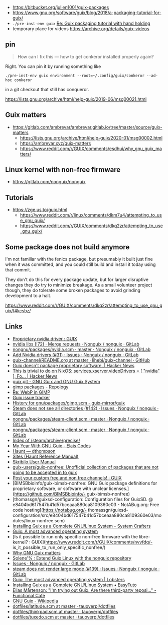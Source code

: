 - https://bitbucket.org/julien1001/guix-packages
- https://www.gnu.org/software/guix/blog/2018/a-packaging-tutorial-for-guix/
- `./pre-inst-env guix` [Re: Guix packaging tutorial with hand holding](https://lists.gnu.org/archive/html/help-guix/2019-05/msg00496.html)
- temporary place for videos https://archive.org/details/guix-videos

## pin

> How can I fix this — how to get conkeror installed properly again?

Right. You can pin it by running something like

`./pre-inst-env guix environment --root=~/.config/guix/conkeror --ad-hoc conkeror`

in a git checkout that still has conqueror.

https://lists.gnu.org/archive/html/help-guix/2019-06/msg00021.html

## Guix matters

- https://gitlab.com/ambrevar/ambrevar.gitlab.io/tree/master/source/guix-matters
  - https://lists.gnu.org/archive/html/help-guix/2020-01/msg00002.html
  - https://ambrevar.xyz/guix-matters
  - https://www.reddit.com/r/GUIX/comments/esdhui/why_gnu_guix_matters/

## Linux kernel with non-free firmware

- https://gitlab.com/nonguix/nonguix

## Tutorials

- https://zge.us.to/guix.html
  - https://www.reddit.com/r/linux/comments/dkm7u4/attempting_to_use_gnu_guix/
  - https://www.reddit.com/r/GUIX/comments/dkq2zr/attempting_to_use_gnu_guix/

## Some package does not build anymore

I'm not familiar with the fenics package, but presumably it built just fine when it was committed, and you could still build and install it today using that commit.

They don't do this for every package update, but for larger disruptive changes they do try to minimize breakage. As a small volunteer project though, they do tolerate some broken packages to avoid grinding development to a halt.

https://www.reddit.com/r/GUIX/comments/dkq2zr/attempting_to_use_gnu_guix/f4kcsbz/

## Links

- [Proprietary nvidia driver : GUIX](https://www.reddit.com/r/GUIX/comments/lhpg87/proprietary_nvidia_driver/)
- [nvidia libs (!72) · Merge requests · Nonguix / nonguix · GitLab](https://gitlab.com/nonguix/nonguix/-/merge_requests/72)
- [nongnu/packages/nvidia.scm · master · Nonguix / nonguix · GitLab](https://gitlab.com/nonguix/nonguix/-/blob/master/nongnu/packages/nvidia.scm)
- [Add Nvidia drivers (#31) · Issues · Nonguix / nonguix · GitLab](https://gitlab.com/nonguix/nonguix/-/issues/31)
- [guix-channel/README.org at master · lihebi/guix-channel · GitHub](https://github.com/lihebi/guix-channel/blob/master/README.org)
- [Guix doesn't package proprietary software. | Hacker News](https://news.ycombinator.com/item?id=19807442)
- [This is trivial to do on NixOS: services.xserver.videoDrivers = \[ &quot;nvidia&quot; \]; Fo... | Hacker News](https://news.ycombinator.com/item?id=19809419)
- [guix.git - GNU Guix and GNU Guix System](https://git.savannah.gnu.org/cgit/guix.git/commit/gnu/packages/gimp.scm?id=0cb4ef1c7f8b2f14f1dfa588949fb16b918731c5)
- [gimp packages - Repology](https://repology.org/project/gimp/packages)
- [Re: WebP in GIMP](https://lists.gnu.org/archive/html/help-guix/2020-02/msg00004.html)
- [Guix issue tracker](https://issues.guix.gnu.org/search?query=gtk+is%3Aopen)
- [History for gnu/packages/gimp.scm - guix-mirror/guix](https://github.com/guix-mirror/guix/commits/0cb4ef1c7f8b2f14f1dfa588949fb16b918731c5/gnu/packages/gimp.scm)
- [Steam does not see all directories (#142) · Issues · Nonguix / nonguix · GitLab](https://gitlab.com/nonguix/nonguix/-/issues/142)
- [nongnu/packages/steam-client.scm · master · Nonguix / nonguix · GitLab](https://gitlab.com/nonguix/nonguix/-/blob/master/nongnu/packages/steam-client.scm)
- [nongnu/packages/steam-client.scm · master · Nonguix / nonguix · GitLab](https://gitlab.com/nonguix/nonguix/-/blob/master/nongnu/packages/steam-client.scm)
- [Index of /steam/archive/precise/](http://repo.steampowered.com/steam/archive/precise/)
- [My Year With GNU Guix - Elais Codes](https://elais.codes/my-year-with-gnu-guix.html)
- [Haunt — dthompson](https://dthompson.us/projects/haunt.html)
- [Sites (Haunt Reference Manual)](https://dthompson.us/manuals/haunt/Sites.html#Sites)
- [Skribilo User Manual](http://www.nongnu.org/skribilo/doc/user-3.html#skribe-syntax)
- [guix-users/guix-nonfree: Unofficial collection of packages that are not going to be accepted in to guix](https://github.com/guix-users/guix-nonfree)
- [Post your custom free and non free channels! : GUIX](https://www.reddit.com/r/GUIX/comments/d22ve3/post_your_custom_free_and_non_free_channels/)
- [BIMSBbioinfo/guix-bimsb-nonfree: GNU Guix package definitions for proprietary software, or software with unclear licenses.](https://github.com/BIMSBbioinfo/- guix-bimsb-nonfree)
- [thomassgn/guixsd-configuration: Configuration files for GuixSD. @ e8404bd617547b41d57bceaaa880ca8109360e03 - NotABug.org: Free code hosting](https://notabug.org/- thomassgn/guixsd-configuration/src/e8404bd617547b41d57bceaaa880ca8109360e03/modules/linux-nonfree.scm)
- [Installing Guix as a Complete GNU/Linux System - System Crafters](https://systemcrafters.cc/craft-your-system-with-guix/full-system-install/)
- [Guix: A most advanced operating system](https://ambrevar.xyz/guix-advance/)
- [Is it possible to run only specific non-free firmware with the libre-kernel? : GUIX](https://www.reddit.com/r/GUIX/comments/nvvfdq/- is_it_possible_to_run_only_specific_nonfree/)
- [Why GNU Guix matters](https://ambrevar.xyz/guix-matters/index.html)
- [Solene'% : Extend Guix Linux with the nonguix repository](https://dataswamp.org/~solene/2021-05-27-guix-non-free.html)
- [Issues · Nonguix / nonguix · GitLab](https://gitlab.com/nonguix/nonguix/-/issues)
- [steam does not render large mode (#139) · Issues · Nonguix / nonguix · GitLab](https://gitlab.com/nonguix/nonguix/-/issues/139)
- [Guix: The most advanced operating system | Lobsters](https://lobste.rs/s/dsqbcn/guix_most_advanced_operating_system)
- [Installing Guix as a Complete GNU/Linux System • EasyTuto](https://easytuto.net/installing-guix-as-a-complete-gnu-linux-system/)
- [Elias Mårtenson: &quot;I'm trying out Guix. Are there third-party reposi…&quot; - Functional Café](https://functional.cafe/@loke/101880283824975257)
- [GNU Guix - Wikipedia](https://en.m.wikipedia.org/wiki/GNU_Guix)
- [dotfiles/latitude.scm at master · tauoverpi/dotfiles](https://github.com/tauoverpi/dotfiles/blob/master/latitude.scm)
- [dotfiles/thinkpad.scm at master · tauoverpi/dotfiles](https://github.com/tauoverpi/dotfiles/blob/master/thinkpad.scm)
- [dotfiles/tuxedo.scm at master · tauoverpi/dotfiles](https://github.com/tauoverpi/dotfiles/blob/master/tuxedo.scm)
